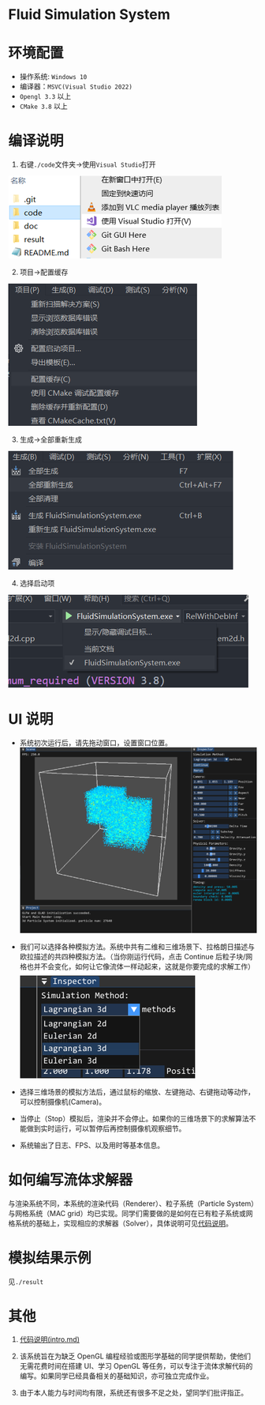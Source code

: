 # Fluid Simulation System

# 环境配置

- 操作系统: `Windows 10`
- 编译器：`MSVC(Visual Studio 2022)`
- `Opengl 3.3` 以上
- `CMake 3.8` 以上

# 编译说明

1.  右键`./code`文件夹->使用`Visual Studio`打开

![](./doc/image/rm1.png)

2.  项目->配置缓存

![](./doc/image/rm2.png)

3.  生成->全部重新生成

![](./doc/image/rm3.png)

4.  选择启动项

![](./doc/image/rm4.png)

# UI 说明

- 系统初次运行后，请先拖动窗口，设置窗口位置。
  ![](./doc/image/rm5.png)

- 我们可以选择各种模拟方法。系统中共有二维和三维场景下、拉格朗日描述与欧拉描述的共四种模拟方法。（当你刚运行代码，点击 Continue 后粒子块/网格也并不会变化，如何让它像流体一样动起来，这就是你要完成的求解工作）
  ![](./doc/image/rm6.png)

- 选择三维场景的模拟方法后，通过鼠标的缩放、左键拖动、右键拖动等动作，可以控制摄像机(Camera)。

- 当停止（Stop）模拟后，渲染并不会停止。如果你的三维场景下的求解算法不能做到实时运行，可以暂停后再控制摄像机观察细节。

- 系统输出了日志、FPS、以及用时等基本信息。

# 如何编写流体求解器

与渲染系统不同，本系统的渲染代码（Renderer）、粒子系统（Particle System）与网格系统（MAC grid）均已实现。同学们需要做的是如何在已有粒子系统或网格系统的基础上，实现相应的求解器（Solver），具体说明可见[代码说明](./doc/intro.md)。

# 模拟结果示例

见`./result`

# 其他

1. [代码说明(intro.md)](./doc/intro.md)

2. 该系统旨在为缺乏 OpenGL 编程经验或图形学基础的同学提供帮助，使他们无需花费时间在搭建 UI、学习 OpenGL 等任务，可以专注于流体求解代码的编写。如果同学已经具备相关的基础知识，亦可独立完成作业。

3. 由于本人能力与时间均有限，系统还有很多不足之处，望同学们批评指正。
